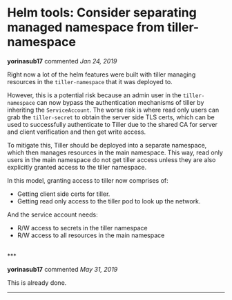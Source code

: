 # Helm tools: Consider separating managed namespace from tiller-namespace

**yorinasub17** commented *Jan 24, 2019*

Right now a lot of the helm features were built with tiller managing resources in the `tiller-namespace` that it was deployed to.

However, this is a potential risk because an admin user in the `tiller-namespace` can now bypass the authentication mechanisms of tiller by inheriting the `ServiceAccount`. The worse risk is where read only users can grab the `tiller-secret` to obtain the server side TLS certs, which can be used to successfully authenticate to Tiller due to the shared CA for server and client verification and then get write access.

To mitigate this, Tiller should be deployed into a separate namespace, which then manages resources in the main namespace. This way, read only users in the main namespace do not get tiller access unless they are also explicitly granted access to the tiller namespace.

In this model, granting access to tiller now comprises of:

- Getting client side certs for tiller.
- Getting read only access to the tiller pod to look up the network.

And the service account needs:

- R/W access to secrets in the tiller namespace
- R/W access to all resources in the main namespace
<br />
***


**yorinasub17** commented *May 31, 2019*

This is already done.
***


